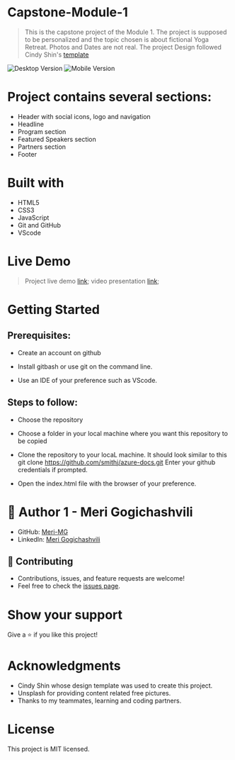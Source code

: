# Capstone-Module-1
> This is the capstone project of the Module 1. 
> The project is supposed to be personalized and the topic chosen is about fictional Yoga Retreat. Photos and Dates are not real. 
> The project Design followed Cindy Shin's [template](https://www.behance.net/gallery/29845175/CC-Global-Summit-2015)

![Desktop Version](https://raw.github.com/Meri-MG/Capstone-Module-01/casptone/images/desktop.png)
![Mobile Version](https://raw.github.com/Meri-MG/Capstone-Module-01/casptone/images/mobile.png)

# Project contains several sections:

- Header with social icons, logo and navigation
- Headline 
- Program section
- Featured Speakers section
- Partners section
- Footer

# Built with
- HTML5
- CSS3
- JavaScript
- Git and GitHub
- VScode

# Live Demo
> Project live demo [link](https://meri-mg.github.io/Capstone-Module-01/);
> video presentation [link](https://www.loom.com/share/8f1add5499b944daa0f93166f62f895f);

# Getting Started
## Prerequisites:


- Create an account on github

- Install gitbash or use git on the command line.

- Use an IDE of your preference such as VScode.

## Steps to follow:


- Choose the repository

- Choose a folder in your local machine where you want this repository to be copied

- Clone the repository to your locaL machine.
It should look similar to this git clone https://github.com/smithj/azure-docs.git Enter your github credentials if prompted.

- Open the index.html file with the browser of your preference.


# 👤 Author 1 - Meri Gogichashvili
- GitHub: [Meri-MG](https://github.com/Meri-MG) 
- LinkedIn: [Meri Gogichashvili](https://www.linkedin.com/feed/)

## 🤝 Contributing
- Contributions, issues, and feature requests are welcome!
- Feel free to check the [issues page](https://github.com/Meri-MG/Capstone-Module-01/issues).

# Show your support
Give a ⭐ if you like this project!

# Acknowledgments
- Cindy Shin whose design template was used to create this project.
- Unsplash for providing content related free pictures.
- Thanks to my teammates, learning and coding partners.


# License
This project is MIT licensed.



